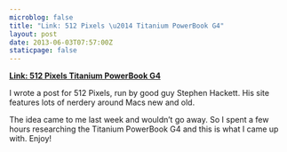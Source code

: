```yaml
---
microblog: false
title: "Link: 512 Pixels \u2014 Titanium PowerBook G4"
layout: post
date: 2013-06-03T07:57:00Z
staticpage: false
---
```


**[Link: 512 Pixels Titanium PowerBook
G4](http://512pixels.net/2013/06/omm-titanium-powerbook/)**

I wrote a post for 512 Pixels, run by good guy Stephen Hackett. His site
features lots of nerdery around Macs new and old.

The idea came to me last week and wouldn’t go away. So I spent a few
hours researching the Titanium PowerBook G4 and this is what I came up
with. Enjoy!
